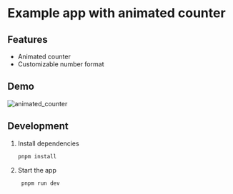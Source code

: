 # Example app with animated counter

## Features

- Animated counter
- Customizable number format

## Demo

![animated_counter](./images/animated_counter.gif)

## Development

1. Install dependencies

   ```bash
   pnpm install
   ```

2. Start the app

   ```bash
    pnpm run dev
   ```
